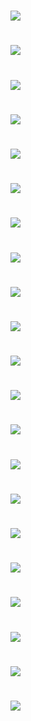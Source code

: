 # ![](LED1.jpg)
# ![](门铃模块&代码.jpg)
# ![](门铃.jpg)
# ![](LED显示屏.jpg)
# ![](智能声控灯.jpg)
# ![](树莓派例.png)
# ![](蜂鸣器.jpg)
# ![](小车.png)
# ![](小车模型1.jpg)
# ![](小车模型2.jpg)
# ![](小车模型3.jpg)
# ![](pythonpicture.png)
# ![](dataquest1.png)
# ![](maincpp截图.png)
# ![](摄像头.png)
# ![](Opencvdraw.png)
# ![](diaoke1.png)
# ![](diaoke.jpg)
# ![](minecraft.png)
# ![](zuobiao.png)
# ![](rent.png)
